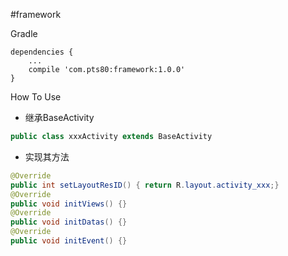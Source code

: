 #framework

Gradle
```
dependencies {
    ...
    compile 'com.pts80:framework:1.0.0'
}
```
How To Use
- 继承BaseActivity
```java
public class xxxActivity extends BaseActivity
```
- 实现其方法
```java
@Override
public int setLayoutResID() { return R.layout.activity_xxx;}
@Override
public void initViews() {}
@Override
public void initDatas() {}
@Override
public void initEvent() {}
```
